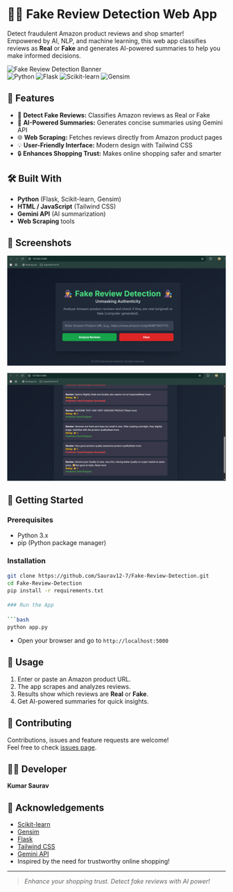 # 🕵️‍♂️ Fake Review Detection Web App

Detect fraudulent Amazon product reviews and shop smarter!  
Empowered by AI, NLP, and machine learning, this web app classifies reviews as **Real** or **Fake** and generates AI-powered summaries to help you make informed decisions.

<!-- [![Watch Demo](https://img.shields.io/badge/YouTube-Demo-red?logo=youtube&style=for-the-badge)](https://youtu.be/gNCwOYrvG_U) -->

![Fake Review Detection Banner](https://img.shields.io/badge/AI-Powered-blueviolet?style=for-the-badge)  
![Python](https://img.shields.io/badge/Python-3.x-blue?logo=python&style=flat-square)
![Flask](https://img.shields.io/badge/Flask-Backend-lightgrey?logo=flask)
![Scikit-learn](https://img.shields.io/badge/Scikit--learn-ML-orange?logo=scikit-learn)
![Gensim](https://img.shields.io/badge/Gensim-NLP-green?logo=gensim)
<br>

## 🚀 Features

- 🔎 **Detect Fake Reviews:** Classifies Amazon reviews as Real or Fake
- 🤖 **AI-Powered Summaries:** Generates concise summaries using Gemini API
- 🌐 **Web Scraping:** Fetches reviews directly from Amazon product pages
- 💡 **User-Friendly Interface:** Modern design with Tailwind CSS
- 🔒 **Enhances Shopping Trust:** Makes online shopping safer and smarter

## 🛠️ Built With

- **Python** (Flask, Scikit-learn, Gensim)
- **HTML / JavaScript** (Tailwind CSS)
- **Gemini API** (AI summarization)
- **Web Scraping** tools

## 📸 Screenshots

![Screenshot](https://github.com/Saurav12-7/Fake-Review-Detection-main/blob/main/assets/Screenshot%20(305).png)

![](https://github.com/Saurav12-7/Fake-Review-Detection-main/blob/main/assets/Screenshot%20(307).png)

## 🚚 Getting Started

### Prerequisites

- Python 3.x
- pip (Python package manager)

### Installation

```bash
git clone https://github.com/Saurav12-7/Fake-Review-Detection.git
cd Fake-Review-Detection
pip install -r requirements.txt

### Run the App

```bash
python app.py
```

- Open your browser and go to `http://localhost:5000`

## 🎯 Usage

1. Enter or paste an Amazon product URL.
2. The app scrapes and analyzes reviews.
3. Results show which reviews are **Real** or **Fake**.
4. Get AI-powered summaries for quick insights.

## 🤝 Contributing

Contributions, issues and feature requests are welcome!  
Feel free to check [issues page](https://github.com/Saurav12-7/Fake-Review-Detection-main/issues).



## 👨‍💻 Developer

**Kumar Saurav**


## 🙏 Acknowledgements

- [Scikit-learn](https://scikit-learn.org/)
- [Gensim](https://radimrehurek.com/gensim/)
- [Flask](https://flask.palletsprojects.com/)
- [Tailwind CSS](https://tailwindcss.com/)
- [Gemini API](https://ai.google.dev/gemini-api/docs)
- Inspired by the need for trustworthy online shopping!

---

> _Enhance your shopping trust. Detect fake reviews with AI power!_
```
